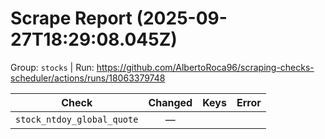 # Scrape Report (2025-09-27T18:29:08.045Z)

Group: `stocks`  |  Run: https://github.com/AlbertoRoca96/scraping-checks-scheduler/actions/runs/18063379748

| Check | Changed | Keys | Error |
|---|:---:|:--|:--|
| `stock_ntdoy_global_quote` | — |  |  |
